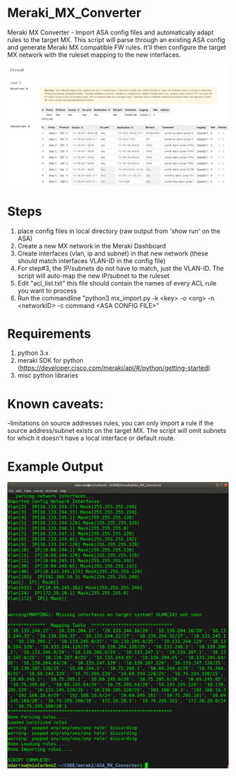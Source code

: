 # Meraki_MX_Converter
Meraki MX Converter - Import ASA config files and automatically adapt rules to the target MX. This script will parse through an existing ASA config and generate Meraki MX compatible FW rules. It'll then configure the target MX network with the ruleset mapping to the new interfaces.

![ASA RULES](images/ASA_MX_Rules.PNG)


# Steps
1. place config files in local directory (raw output from 'show run' on the ASA)
2. Create a new MX network in the Meraki Dashboard
3. Create interfaces (vlan, ip and subnet) in that new network (these should match interfaces VLAN-ID in the config file)
4. For step#3, the IP/subnets do not have to match, just the VLAN-ID. The script will auto-map the new IP/subnet to the ruleset
5. Edit "acl_list.txt" this file should contain the names of every ACL rule you want to process
5. Run the commandline "python3 mx_import.py -k \<key\> -o \<org\> -n \<networkID\> -c command \<ASA CONFIG FILE\>"

# Requirements
1. python 3.x
2. meraki SDK for python (https://developer.cisco.com/meraki/api/#/python/getting-started)
3. misc python libraries

# Known caveats:
-limitations on source addresses rules, you can only import a rule if the source address/subnet exists on the target MX. The script will omit subnets for which it doesn't have a local interface or default route.

# Example Output
![output](images/output.png)
